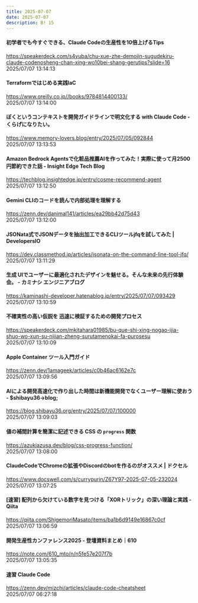 ```yaml
---
title: 2025-07-07
date: 2025-07-07
description: B! 15
---
```


#### 初学者でも今すぐできる、Claude Codeの生産性を10倍上げるTips
https://speakerdeck.com/s4yuba/chu-xue-zhe-demojin-sugudekiru-claude-codenosheng-chan-xing-wo10bei-shang-gerutips?slide=16<br>
2025/07/07 13:14:13<br>


#### Terraformではじめる実践IaC
https://www.oreilly.co.jp//books/9784814400133/<br>
2025/07/07 13:14:00<br>


#### ぼくというコンテキストを開発ガイドラインで明文化する with Claude Code - くらげになりたい。
https://www.memory-lovers.blog/entry/2025/07/05/092844<br>
2025/07/07 13:13:53<br>


#### Amazon Bedrock Agentsで化粧品推薦AIを作ってみた！実際に使って月2500円節約できた話 - Insight Edge Tech Blog
https://techblog.insightedge.jp/entry/cosme-recommend-agent<br>
2025/07/07 13:12:50<br>


#### Gemini CLIのコードを読んで内部処理を理解する
https://zenn.dev/danimal141/articles/ea29bb42d75d43<br>
2025/07/07 13:12:00<br>


#### JSONata式でJSONデータを抽出加工できるCLIツールjfqを試してみた | DevelopersIO
https://dev.classmethod.jp/articles/jsonata-on-the-command-line-tool-jfq/<br>
2025/07/07 13:11:29<br>


#### 生成 UIでユーザーに最適化されたデザインを魅せる。そんな未来の先行体験会。 - カミナシ エンジニアブログ
https://kaminashi-developer.hatenablog.jp/entry/2025/07/07/093429<br>
2025/07/07 13:10:59<br>


#### 不確実性の高い仮説を 迅速に検証するための開発プロセス
https://speakerdeck.com/mkitahara01985/bu-que-shi-xing-nogao-ijia-shuo-wo-xun-su-nijian-zheng-surutamenokai-fa-purosesu<br>
2025/07/07 13:10:09<br>


#### Apple Container ツール入門ガイド
https://zenn.dev/1amageek/articles/c0b46ac6162e7c<br>
2025/07/07 13:09:56<br>


#### AIによる開発高速化で作り出した時間は新機能開発でなくユーザー理解に使おう - $shibayu36-&gt;blog;
https://blog.shibayu36.org/entry/2025/07/07/100000<br>
2025/07/07 13:09:03<br>


#### 値の補間計算を簡潔に記述できる CSS の `progress` 関数
https://azukiazusa.dev/blog/css-progress-function/<br>
2025/07/07 13:08:00<br>


#### ClaudeCodeでChromeの拡張やDiscordのbotを作るのがオススメ | ドクセル
https://www.docswell.com/s/currypurin/Z67Y97-2025-07-05-232024<br>
2025/07/07 13:07:25<br>


#### [速習] 配列から欠けている数字を見つける「XORトリック」の深い理論と実践 - Qiita
https://qiita.com/ShigemoriMasato/items/ba1b6d9149e16867c0cf<br>
2025/07/07 13:06:59<br>


#### 開発生産性カンファレンス2025 - 登壇資料まとめ｜610
https://note.com/610_mto/n/n5fe57e207f7b<br>
2025/07/07 13:05:35<br>


#### 速習 Claude Code
https://zenn.dev/mizchi/articles/claude-code-cheatsheet<br>
2025/07/07 06:27:18<br>


